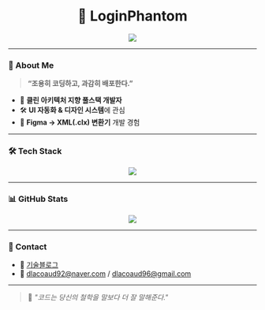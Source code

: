 <h1 align="center">👻 LoginPhantom</h1>
<p align="center">
  <img src="https://readme-typing-svg.herokuapp.com/?lines=Code%20is%20my%20playground;%20Clean%20code%20is%20my%20style;&center=true&width=440&height=45">
</p>

---

### 👾 About Me  
> **“조용히 코딩하고, 과감히 배포한다.”**  

- 🧭 **클린 아키텍처 지향 풀스택 개발자**  
- 🛠 **UI 자동화 & 디자인 시스템**에 관심  
- 🎯 **Figma → XML(.clx) 변환기** 개발 경험  

---

### 🛠 Tech Stack  

<p align="center">
  <img src="https://skillicons.dev/icons?i=java,spring,python,js,ts,react,flutter,figma,github&theme=dark" />
</p>

---

### 📊 GitHub Stats  

<p align="center">
  <img src="https://github-readme-activity-graph.vercel.app/graph?username=Logic-Phantom&theme=tokyo-night" />
</p>

---

### 🔗 Contact  

- 📝 [기술블로그](https://logic-phantom.github.io/)  
- 📧 dlacoaud92@naver.com / dlacoaud96@gmail.com  

---

> 💬 *"코드는 당신의 철학을 말보다 더 잘 말해준다."*
